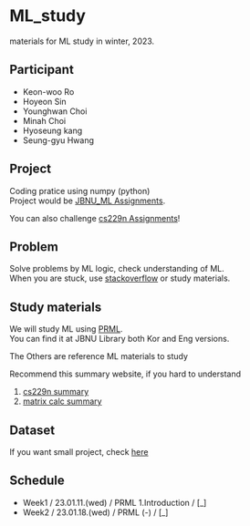 # ML_study

materials for ML study in winter, 2023.

## Participant
- Keon-woo Ro
- Hoyeon Sin
- Younghwan Choi
- Minah Choi
- Hyoseung kang
- Seung-gyu Hwang

## Project
Coding pratice using numpy (python) \
Project would be [JBNU_ML Assignments]("https://github.com/JBIG-DL/ML_study_winter23/tree/main/Project/JBNU_ML%20Assignments").

You can also challenge [cs229n Assignments](https://github.com/JBIG-DL/ML_study_winter23/tree/main/Project/cs229n%20Assignmnets)!

## Problem
Solve problems by ML logic, check understanding of ML. \
When you are stuck, use [stackoverflow](https://stackoverflow.com) or study materials.

## Study materials
We will study ML using [PRML](https://github.com/JBIG-DL/ML_study_winter23/tree/main/PRML). \
You can find it at JBNU Library both Kor and Eng versions.


The Others are reference ML materials to study

Recommend this summary website, if you hard to understand
1. [cs229n summary](https://stanford.edu/~shervine/teaching "cs229n summary")
2. [matrix calc summary](https://www.math.uwaterloo.ca/~hwolkowi " matrix calc summary")

## Dataset
If you want small project, check [here](https://archive.ics.uci.edu/ml "dataset UCI")

## Schedule
- Week1 / 23.01.11.(wed) / PRML 1.Introduction / [_]
- Week2 / 23.01.18.(wed) / PRML (-) / [_]
